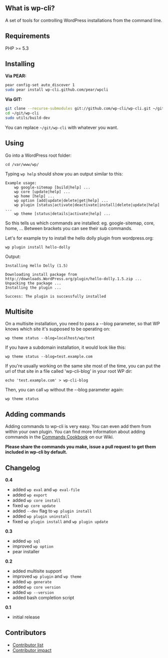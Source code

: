 What is wp-cli?
--------------

A set of tools for controlling WordPress installations from the command line.

Requirements
------------

PHP >= 5.3

Installing
----------

**Via PEAR:**

```sh
pear config-set auto_discover 1
sudo pear install wp-cli.github.com/pear/wpcli
```

**Via GIT:**

```sh
git clone --recurse-submodules git://github.com/wp-cli/wp-cli.git ~/git/wp-cli
cd ~/git/wp-cli
sudo utils/build-dev
```

You can replace `~/git/wp-cli` with whatever you want.


Using
-----

Go into a WordPress root folder:

```
cd /var/www/wp/
```

Typing `wp help` should show you an output similar to this:

```
Example usage:
	wp google-sitemap [build|help] ...
	wp core [update|help] ...
	wp home [help] ...
	wp option [add|update|delete|get|help] ...
	wp plugin [status|activate|deactivate|install|delete|update|help] ...
	wp theme [status|details|activate|help] ...
```

So this tells us which commands are installed: eg. google-sitemap, core, home, ...
Between brackets you can see their sub commands. 

Let's for example try to install the hello dolly plugin from wordpress.org:

```
wp plugin install hello-dolly
```

Output:

```
Installing Hello Dolly (1.5)

Downloading install package from http://downloads.WordPress.org/plugin/hello-dolly.1.5.zip ...
Unpacking the package ...
Installing the plugin ...

Success: The plugin is successfully installed
```

Multisite
---------

On a multisite installation, you need to pass a --blog parameter, so that WP knows which site it's supposed to be operating on:

```
wp theme status --blog=localhost/wp/test
```

If you have a subdomain installation, it would look like this:

```
wp theme status --blog=test.example.com
```

If you're usually working on the same site most of the time, you can put the url of that site in a file called 'wp-cli-blog' in your root WP dir:

```
echo 'test.example.com' > wp-cli-blog
```

Then, you can call `wp` without the --blog parameter again:

```
wp theme status
```

Adding commands
---------------

Adding commands to wp-cli is very easy. You can even add them from within your own plugin.
You can find more information about adding commands in the [Commands Cookbook](https://github.com/wp-cli/wp-cli/wiki/Commands-Cookbook) on our Wiki.

**Please share the commands you make, issue a pull request to get them included in wp-cli by default.**

Changelog
---------------

**0.4**

- added `wp eval` and `wp eval-file`
- added `wp export`
- added `wp core install`
- fixed `wp core update`
- added `--dev` flag to `wp plugin install`
- added `wp plugin uninstall`
- fixed `wp plugin install` and `wp plugin update`

**0.3**

- added `wp sql`
- improved `wp option`
- pear installer

**0.2**

- added multisite support
- improved `wp plugin` and `wp theme`
- added `wp generate`
- added `wp core version`
- added `wp --version`
- added bash completion script

**0.1**

- initial release

Contributors
------------

- [Contributor list](https://github.com/wp-cli/wp-cli/contributors)
- [Contributor impact](https://github.com/wp-cli/wp-cli/graphs/impact)
